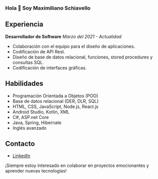 ### Hola 👋 Soy Maximiliano Schiavello

## Experiencia

**Desarrollador de Software**
*Marzo del 2021 - Actualidad*

- Colaboración con el equipo para el diseño de aplicaciones.
- Codificación de API Rest.
- Diseño de base de datos relacional, funciones, stored procedures y consultas SQL.
- Codificación de interfaces gráficas.

## Habilidades

- Programación Orientada a Objetos (POO)
- Base de datos relacional (DER, DLR, SQL)
- HTML, CSS, JavaScript, Node.js, React.js
- Android Studio, Kotlin, XML
- C#, ASP.net Core
- Java, Spring, Hibernate
- Inglés avanzado

## Contacto

- [LinkedIn](https://www.linkedin.com/in/maximiliano-schiavello/)

¡Siempre estoy interesado en colaborar en proyectos emocionantes y aprender nuevas tecnologías!

